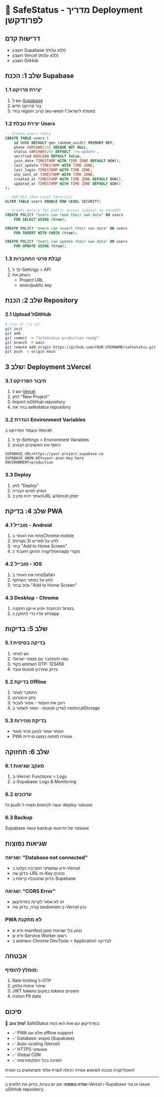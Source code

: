 # 🚀 SafeStatus - מדריך Deployment לפרודקשן

## דרישות קדם

- חשבון Supabase (ללא עלות)
- חשבון Vercel (ללא עלות)
- חשבון GitHub

## שלב 1: הכנת Supabase

### 1.1 יצירת פרויקט
1. גש ל-[Supabase](https://supabase.com)
2. צור פרויקט חדש
3. בחר region קרוב (eu-west-1 מומלץ לישראל)

### 1.2 יצירת טבלת Users
```sql
-- Create users table
CREATE TABLE users (
    id UUID DEFAULT gen_random_uuid() PRIMARY KEY,
    phone VARCHAR(10) UNIQUE NOT NULL,
    status VARCHAR(20) DEFAULT 'no-update',
    verified BOOLEAN DEFAULT false,
    join_date TIMESTAMP WITH TIME ZONE DEFAULT NOW(),
    last_update TIMESTAMP WITH TIME ZONE,
    last_login TIMESTAMP WITH TIME ZONE,
    otp_sent_at TIMESTAMP WITH TIME ZONE,
    created_at TIMESTAMP WITH TIME ZONE DEFAULT NOW(),
    updated_at TIMESTAMP WITH TIME ZONE DEFAULT NOW()
);

-- Add RLS (Row Level Security)
ALTER TABLE users ENABLE ROW LEVEL SECURITY;

-- Create policy for public access (adjust as needed)
CREATE POLICY "Users can read their own data" ON users
    FOR SELECT USING (true);

CREATE POLICY "Users can insert their own data" ON users
    FOR INSERT WITH CHECK (true);

CREATE POLICY "Users can update their own data" ON users
    FOR UPDATE USING (true);
```

### 1.3 קבלת פרטי התחברות
1. לך ל-Settings > API
2. העתק את:
   - Project URL
   - anon/public key

## שלב 2: הכנת Repository

### 2.1 Upload לGitHub
```bash
# אם עדיין לא עשית:
git init
git add .
git commit -m "SafeStatus production ready"
git branch -M main
git remote add origin https://github.com/YOUR-USERNAME/safestatus.git
git push -u origin main
```

## שלב 3: Deployment בVercel

### 3.1 חיבור הפרויקט
1. גש ל-[Vercel](https://vercel.com)
2. לחץ "New Project"
3. Import מGitHub repository
4. בחר את safestatus repository

### 3.2 הגדרת Environment Variables
בעמוד הפרויקט ב-Vercel:
1. לך ל-Settings > Environment Variables
2. הוסף את המשתנים הבאים:

```
SUPABASE_URL=https://your-project.supabase.co
SUPABASE_ANON_KEY=your-anon-key-here
ENVIRONMENT=production
```

### 3.3 Deploy
1. לחץ "Deploy"
2. המתן לסיום הבנייה
3. האתר יהיה זמין בURL שVercel יספק

## שלב 4: בדיקת PWA

### 4.1 מובייל - Android
1. פתח את האתר בChrome mobile
2. לחץ על תפריט (3 נקודות)
3. בחר "Add to Home Screen"
4. האפליקציה תותקן ותעבוד כapp מקורי

### 4.2 מובייל - iOS
1. פתח את האתר בSafari
2. לחץ על כפתור השיתוף
3. גלול ובחר "Add to Home Screen"

### 4.3 Desktop - Chrome
1. בסרגל הכתובת יופיע אייקון התקנה
2. לחץ עליו כדי להתקין כapp

## שלב 5: בדיקות

### 5.1 בדיקה בסיסית
1. גש לאתר
2. נסה להתחבר עם מספר ישראלי
3. השתמש בקוד OTP: 123456
4. בדוק שעדכון סטטוס עובד

### 5.2 בדיקת Offline
1. התחבר לאתר
2. נתק אינטרנט
3. רענן את העמוד - אמור לעבוד
4. נסה לעדכן סטטוס - אמור לשמור בlocalStorage

### 5.3 בדיקת מהירות
- האתר אמור לטעון מהר מאוד
- PWA אמורה לפתוח כמעט מיידית

## שלב 6: תחזוקה

### 6.1 מעקב שגיאות
1. ב-Vercel: Functions > Logs
2. ב-Supabase: Logs & Monitoring

### 6.2 עדכונים
כל push ל-main branch יעשה deploy אוטומטי

### 6.3 Backup
Supabase עושה backup אוטומטי של הדאטא

## שגיאות נפוצות

### שגיאה: "Database not connected"
- ודא שמשתני הסביבה נקלטו ב-Vercel
- בדוק שה-URL וה-Key נכונים
- בדוק שהטבלה קיימת ב-Supabase

### שגיאה: "CORS Error"
- זה לא אמור לקרות בפרודקשן
- אם קורה, בדוק שהdomain ב-Vercel נכון

### PWA לא מתקנת
- ודא ש-manifest.json נטען בלי שגיאות
- ודא ש-Service Worker רשום
- השתמש ב-Chrome DevTools > Application לבדיקה

## אבטחה

### מומלץ להוסיף:
1. Rate limiting ל-OTP
2. שיפור אימות טלפון
3. JWT tokens במקום tokens פשוטים
4. הצפנת PII data

## סיכום

🎉 **מזל טוב!** SafeStatus הוא כעת live בפרודקשן עם:

- ✅ PWA מלא עם offline support  
- ✅ Database מקצועי (Supabase)
- ✅ Auto-scaling (Vercel)
- ✅ HTTPS אוטומטי
- ✅ Global CDN
- ✅ תמיכה בכל הפלטפורמות

האפליקציה מוכנה לשימוש אמיתי ויכולה לשרת אלפי משתמשים בו-זמנית!

---

**עזרה נוספת:** אם יש בעיות, בדוק את הלוגים ב-Vercel ו-Supabase או צור issue בGitHub repository. 